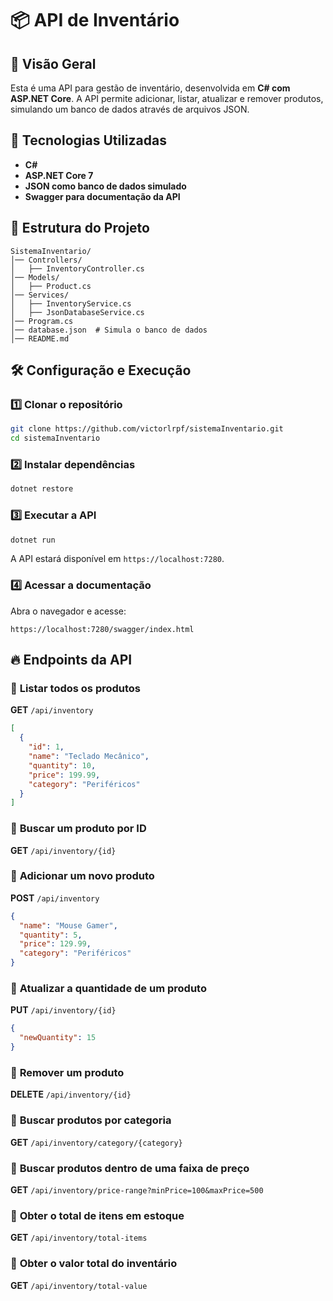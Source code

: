 # 📦 API de Inventário

## 📌 Visão Geral
Esta é uma API para gestão de inventário, desenvolvida em **C# com ASP.NET Core**.
A API permite adicionar, listar, atualizar e remover produtos, simulando um banco de dados através de arquivos JSON.

## 🚀 Tecnologias Utilizadas
- **C#**
- **ASP.NET Core 7**
- **JSON como banco de dados simulado**
- **Swagger para documentação da API**

## 📂 Estrutura do Projeto
```
SistemaInventario/
│── Controllers/
│   ├── InventoryController.cs
│── Models/
│   ├── Product.cs
│── Services/
│   ├── InventoryService.cs
│   ├── JsonDatabaseService.cs
│── Program.cs
│── database.json  # Simula o banco de dados
│── README.md
```

## 🛠 Configuração e Execução
### 1️⃣ Clonar o repositório
```bash
git clone https://github.com/victorlrpf/sistemaInventario.git
cd sistemaInventario
```

### 2️⃣ Instalar dependências
```bash
dotnet restore
```

### 3️⃣ Executar a API
```bash
dotnet run
```
A API estará disponível em `https://localhost:7280`.

### 4️⃣ Acessar a documentação
Abra o navegador e acesse:
```
https://localhost:7280/swagger/index.html
```

## 🔥 Endpoints da API

### 📌 **Listar todos os produtos**
**GET** `/api/inventory`
```json
[
  {
    "id": 1,
    "name": "Teclado Mecânico",
    "quantity": 10,
    "price": 199.99,
    "category": "Periféricos"
  }
]
```

### 📌 **Buscar um produto por ID**
**GET** `/api/inventory/{id}`

### 📌 **Adicionar um novo produto**
**POST** `/api/inventory`
```json
{
  "name": "Mouse Gamer",
  "quantity": 5,
  "price": 129.99,
  "category": "Periféricos"
}
```

### 📌 **Atualizar a quantidade de um produto**
**PUT** `/api/inventory/{id}`
```json
{
  "newQuantity": 15
}
```

### 📌 **Remover um produto**
**DELETE** `/api/inventory/{id}`

### 📌 **Buscar produtos por categoria**
**GET** `/api/inventory/category/{category}`

### 📌 **Buscar produtos dentro de uma faixa de preço**
**GET** `/api/inventory/price-range?minPrice=100&maxPrice=500`

### 📌 **Obter o total de itens em estoque**
**GET** `/api/inventory/total-items`

### 📌 **Obter o valor total do inventário**
**GET** `/api/inventory/total-value`
